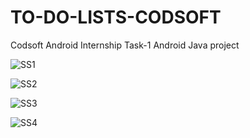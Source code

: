 # TO-DO-LISTS-CODSOFT

Codsoft Android Internship Task-1
Android Java project

![SS1](https://github.com/arihantjain-aj/TO-DO-LISTS-CODSOFT/assets/121403074/ce676304-a2d0-4b1d-bfeb-c451f7ccc82a)

![SS2](https://github.com/arihantjain-aj/TO-DO-LISTS-CODSOFT/assets/121403074/ae7a9490-bfad-4760-a14f-a8bc8d08e4b7)

![SS3](https://github.com/arihantjain-aj/TO-DO-LISTS-CODSOFT/assets/121403074/779206c3-ebb7-40da-af9e-ec46e9d5425d)

![SS4](https://github.com/arihantjain-aj/TO-DO-LISTS-CODSOFT/assets/121403074/d3b0ef7b-9268-4d5e-9fb1-354d3f145995)



